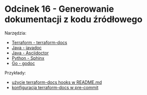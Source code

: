 # Odcinek 16 - Generowanie dokumentacji z kodu źródłowego

Narzędzia:
- [Terraform - terraform-docs](https://github.com/terraform-docs/terraform-docs)
- [Java - javadoc](https://docs.oracle.com/javase/8/docs/technotes/tools/windows/javadoc.html)
- [Java - Asciidoctor](https://docs.asciidoctor.org/asciidoctorj/latest/)
- [Python - Sphinx](https://docs.readthedocs.io/en/stable/intro/sphinx.html)
- [Go - godoc](https://pkg.go.dev/golang.org/x/tools/cmd/godoc)

Przykłady:
- [użycie terraform-docs hooks w README.md](https://raw.githubusercontent.com/sebastianczech/terraform-aws-free-serverless-modules/refs/heads/main/modules/dynamodb/README.md)
- [konfiguracja terraform-docs w pre-commit](https://github.com/sebastianczech/terraform-aws-free-serverless-modules/blob/main/.pre-commit-config.yaml)